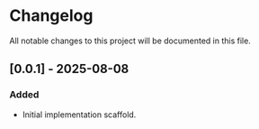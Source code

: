 # Changelog

All notable changes to this project will be documented in this file.

## [0.0.1] - 2025-08-08
### Added
- Initial implementation scaffold.
